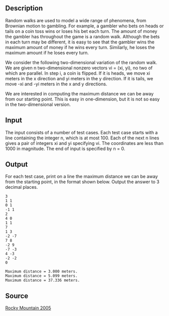 <h2>Description</h2><p>Random walks are used to model a wide range of phenomena, from Brownian motion to gambling. For example, a gambler who bets on heads or tails on a coin toss wins or loses his bet each turn. The amount of money the gambler has throughout the game is a random walk. Although the bets in each turn may be different, it is easy to see that the gambler wins the maximum amount of money if he wins every turn. Similarly, he loses the maximum amount if he loses every turn. 
</p>
We consider the following two-dimensional variation of the random walk. We are given n two-dimensional nonzero vectors vi = (xi, yi), no two of which are parallel. In step i, a coin is flipped. If it is heads, we move xi meters in the x direction and yi meters in the y direction. If it is tails, we move -xi and -yi meters in the x and y directions. 

We are interested in computing the maximum distance we can be away from our starting point. This is easy in one-dimension, but it is not so easy in the two-dimensional version. 
<h2>Input</h2><p>The input consists of a number of test cases. Each test case starts with a line containing the integer n, which is at most 100. Each of the next n lines gives a pair of integers xi and yi specifying vi. The coordinates are less than 1000 in magnitude. The end of input is specified by n = 0. </p><h2>Output</h2><p>For each test case, print on a line the maximum distance we can be away from the starting point, in the format shown below. Output the answer to 3 decimal places. </p><pre><code class="language-input1">3
1 1
0 1
-1 1
2
4 0
1 1
7
1 3
-2 -7
7 8
-2 9
-7 -3
4 -3
-2 -2
0
</code></pre><pre><code class="language-output1">Maximum distance = 3.000 meters.
Maximum distance = 5.099 meters.
Maximum distance = 37.336 meters.
</code></pre><h2>Source</h2><a href="searchproblem?field=source&amp;key=Rocky+Mountain+2005">Rocky Mountain 2005</a>